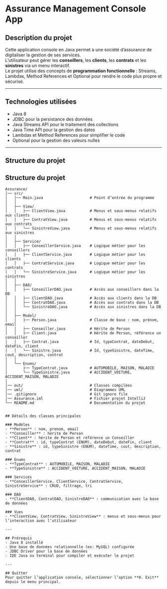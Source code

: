 # Assurance Management Console App

## Description du projet
Cette application console en Java permet à une société d’assurance de digitaliser la gestion de ses services.  
L’utilisateur peut gérer les **conseillers**, les **clients**, les **contrats** et les **sinistres** via un menu interactif.  
Le projet utilise des concepts de **programmation fonctionnelle** : Streams, Lambdas, Method References et Optional pour rendre le code plus propre et sécurisé.

---

## Technologies utilisées
- Java 8
- JDBC pour la persistance des données
- Java Streams API pour le traitement des collections
- Java Time API pour la gestion des dates
- Lambdas et Method References pour simplifier le code
- Optional pour la gestion des valeurs nulles

---

## Structure du projet
## Structure du projet
```text
Assurance/
│── src/
│   │── Main.java                     # Point d’entrée du programme
│   │
│   ├── View/
│   │   ├── ClientView.java           # Menus et sous-menus relatifs aux clients
│   │   ├── ContratView.java          # Menus et sous-menus relatifs aux contrats
│   │   └── SinistreView.java         # Menus et sous-menus relatifs aux sinistres
│   │
│   ├── Service/
│   │   ├── ConseillerService.java    # Logique métier pour les conseillers
│   │   ├── ClientService.java        # Logique métier pour les clients
│   │   ├── ContratService.java       # Logique métier pour les contrats
│   │   └── SinistreService.java      # Logique métier pour les sinistres
│   │
│   ├── DAO/
│   │   ├── ConseillerDAO.java        # Accès aux conseillers dans la DB
│   │   ├── ClientDAO.java            # Accès aux clients dans la DB
│   │   ├── ContratDAO.java           # Accès aux contrats dans la DB
│   │   └── SinistreDAO.java          # Accès aux sinistres dans la DB
│   │
│   ├── Model/
│   │   ├── Person.java               # Classe de base : nom, prénom, email
│   │   ├── Conseiller.java           # Hérite de Person
│   │   ├── Client.java               # Hérite de Person, référence un conseiller
│   │   ├── Contrat.java              # Id, typeContrat, dateDebut, dateFin, client
│   │   └── Sinistre.java             # Id, typeSinistre, dateTime, cout, description, contrat
│   │
│   └── Enums/
│       ├── TypeContrat.java          # AUTOMOBILE, MAISON, MALADIE
│       └── TypeSinistre.java         # ACCIDENT_VOITURE, ACCIDENT_MAISON, MALADIE
│
│── out/                              # Classes compilées
│── uml/                              # Diagrammes UML
│── .gitignore                        # Git ignore file
│── Assurance.iml                     # Fichier projet IntelliJ
└── README.md                         # Documentation du projet


## Détails des classes principales

### Modèles
- **Person** : nom, prenom, email
- **Conseiller** : hérite de Person
- **Client** : hérite de Person et référence un Conseiller
- **Contrat** : id, typeContrat (ENUM), dateDebut, dateFin, client
- **Sinistre** : id, typeSinistre (ENUM), dateTime, cout, description, contrat

### Enums
- **TypeContrat** : AUTOMOBILE, MAISON, MALADIE
- **TypeSinistre** : ACCIDENT_VOITURE, ACCIDENT_MAISON, MALADIE

### Services
- **ConseillerService, ClientService, ContratService, SinistreService** : CRUD, filtrage, tri

### DAO
- **ClientDAO, ContratDAO, SinistreDAO** : communication avec la base de données

### Vues
- **ClientView, ContratView, SinistreView** : menus et sous-menus pour l’interaction avec l’utilisateur

---

## Prérequis
- Java 8 installé
- Une base de données relationnelle (ex: MySQL) configurée
- JDBC Driver pour la base de données
- IDE Java ou terminal pour compiler et exécuter le projet

---

## Quitter
Pour quitter l’application console, sélectionner l’option **0. Exit** depuis le menu principal.